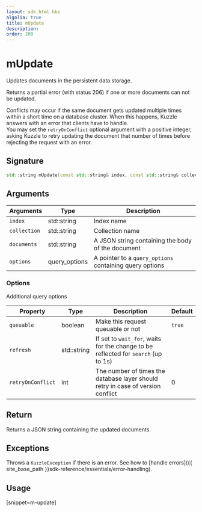 ```yaml
---
layout: sdk.html.hbs
algolia: true
title: mUpdate
description:
order: 200
---
```


# mUpdate

Updates documents in the persistent data storage.

Returns a partial error (with status 206) if one or more documents can not be updated.

Conflicts may occur if the same document gets updated multiple times within a short time on a database cluster. When this happens, Kuzzle answers with an error that clients have to handle.  
You may set the `retryOnConflict` optional argument with a positive integer, asking Kuzzle to retry updating the document that number of times before rejecting the request with an error.

## Signature

```cpp
std::string mUpdate(const std::string& index, const std::string& collection, const std::string& documents, query_options *options=nullptr)
```

## Arguments

| Arguments | Type | Description |
| --- | --- | --- |
| `index` | std::string | Index name |
| `collection` | std::string | Collection name |
| `documents` | std::string | A JSON string containing the body of the document |
| `options` | query_options | A pointer to a `query_options` containing query options |

### Options

Additional query options

| Property   | Type    | Description                       | Default |
| ---------- | ------- | --------------------------------- | ------- |
| `queuable` | boolean | Make this request queuable or not | `true`  |
| `refresh` | std::string | If set to `wait_for`, waits for the change to be reflected for `search` (up to 1s) | |
| `retryOnConflict` | int | The number of times the database layer should retry in case of version conflict | 0 |

## Return

Returns a JSON string containing the updated documents.

## Exceptions

Throws a `KuzzleException` if there is an error. See how to [handle errors]({{ site_base_path }}sdk-reference/essentials/error-handling).

## Usage

[snippet=m-update]
